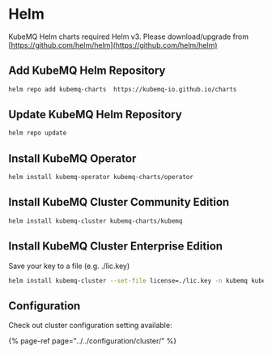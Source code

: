 # Helm

KubeMQ Helm charts required Helm v3. Please download/upgrade from [https://github.com/helm/helm](https://github.com/helm/helm)

## Add KubeMQ Helm Repository

```bash
helm repo add kubemq-charts  https://kubemq-io.github.io/charts
```

## Update KubeMQ Helm Repository

```bash
helm repo update
```


## Install KubeMQ Operator

```bash
helm install kubemq-operator kubemq-charts/operator
```

## Install KubeMQ Cluster Community Edition

```bash
helm install kubemq-cluster kubemq-charts/kubemq
```

## Install KubeMQ Cluster Enterprise Edition

Save your key to a file \(e.g. ./lic.key\)

```bash
helm install kubemq-cluster --set-file license=./lic.key -n kubemq kubemq-charts/kubemq
```

## Configuration

Check out cluster configuration setting available:

{% page-ref page="../../configuration/cluster/" %}



